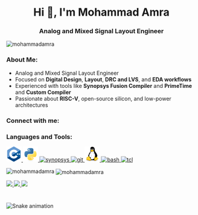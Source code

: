 <h1 align="center">Hi 👋, I'm Mohammad Amra</h1>
<h3 align="center">Analog and Mixed Signal Layout Engineer</h3>

<p align="left"> <img src="https://komarev.com/ghpvc/?username=mohammadamra&label=Profile%20views&color=0e75b6&style=flat" alt="mohammadamra" /> </p>


###  About Me:

-  Analog and Mixed Signal Layout Engineer
-  Focused on **Digital Design**, **Layout**, **DRC and LVS**, and **EDA workflows**
-  Experienced with tools like **Synopsys Fusion Compiler** and **PrimeTime** and **Custom Compiler**
-  Passionate about **RISC-V**, open-source silicon, and low-power architectures  

###
<h3 align="left">Connect with me:</h3>
<p align="left">
</p>

<h3 align="left">Languages and Tools:</h3>

<p align="left">
  <!-- C++ -->
  <a href="https://www.w3schools.com/cpp/" target="_blank" rel="noreferrer">
    <img src="https://raw.githubusercontent.com/devicons/devicon/master/icons/cplusplus/cplusplus-original.svg" alt="cplusplus" width="40" height="40"/>
  </a>

  <!-- Python -->
  <a href="https://www.python.org" target="_blank" rel="noreferrer">
    <img src="https://raw.githubusercontent.com/devicons/devicon/master/icons/python/python-original.svg" alt="python" width="40" height="40"/>
  </a>

 
  <!-- Synopsys -->
  <a href="https://www.synopsys.com/" target="_blank" rel="noreferrer">
    <img src="https://cdn.worldvectorlogo.com/logos/synopsys.svg" alt="synopsys" width="40" height="40"/>
  </a>

  <!-- Git -->
  <a href="https://git-scm.com/" target="_blank" rel="noreferrer">
    <img src="https://www.vectorlogo.zone/logos/git-scm/git-scm-icon.svg" alt="git" width="40" height="40"/>
  </a>

  <!-- Linux -->
  <a href="https://www.linux.org/" target="_blank" rel="noreferrer">
    <img src="https://raw.githubusercontent.com/devicons/devicon/master/icons/linux/linux-original.svg" alt="linux" width="40" height="40"/>
  </a>

  <!-- Bash -->
  <a href="https://www.gnu.org/software/bash/" target="_blank" rel="noreferrer">
    <img src="https://www.vectorlogo.zone/logos/gnu_bash/gnu_bash-icon.svg" alt="bash" width="40" height="40"/>
  </a>

  <!-- TCL (EDA scripting) -->
  <a href="https://www.tcl.tk/" target="_blank" rel="noreferrer">
    <img src="https://img.icons8.com/ios-filled/50/000000/code.png" alt="tcl" width="40" height="40"/>
  </a>

 


</p>

<p><img align="left" src="https://github-readme-stats.vercel.app/api/top-langs?username=mohammadamra&show_icons=true&locale=en&layout=compact" alt="mohammadamra" /></p>

<p>&nbsp;<img align="center" src="https://github-readme-stats.vercel.app/api?username=mohammadamra&show_icons=true&locale=en" alt="mohammadamra" /></p>


<div align="left">
  <a href="https://www.linkedin.com/in/mohammadamra/" target="_blank">
    <img src="https://img.shields.io/static/v1?message=LinkedIn&logo=linkedin&label=&color=0077B5&logoColor=white&labelColor=&style=for-the-badge" height="35" />
  </a>
  <a href="mohammadamra00@gmail.com" target="_blank">
    <img src="https://img.shields.io/static/v1?message=Gmail&logo=gmail&label=&color=D14836&logoColor=white&labelColor=&style=for-the-badge" height="35" />
  </a>
  <a href="https://github.com/mohammadamra" target="_blank">
    <img src="https://img.shields.io/static/v1?message=GitHub&logo=github&label=&color=000000&logoColor=white&labelColor=&style=for-the-badge" height="35" />
  </a>
</div>

###

<br clear="both">

<img src="https://i.sstatic.net/tXpJR.gif" alt="Snake animation" />

###

